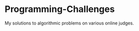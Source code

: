 Programming-Challenges
======================

My solutions to algorithmic problems on various online judges.